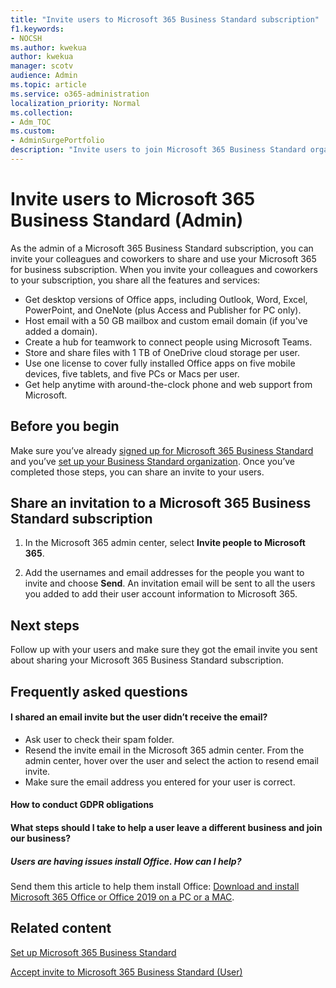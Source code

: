 ```yaml
---
title: "Invite users to Microsoft 365 Business Standard subscription"
f1.keywords:
- NOCSH
ms.author: kwekua
author: kwekua
manager: scotv
audience: Admin
ms.topic: article
ms.service: o365-administration
localization_priority: Normal
ms.collection: 
- Adm_TOC
ms.custom: 
- AdminSurgePortfolio
description: "Invite users to join Microsoft 365 Business Standard organization"
---
```


# Invite users to Microsoft 365 Business Standard (Admin)

As the admin of a Microsoft 365 Business Standard subscription, you can invite your colleagues and coworkers to share and use your Microsoft 365 for business subscription. When you invite your colleagues and coworkers to your subscription, you share all the features and services:

- Get desktop versions of Office apps, including Outlook, Word, Excel, PowerPoint, and OneNote (plus Access and Publisher for PC only).
- Host email with a 50 GB mailbox and custom email domain (if you've added a domain).
- Create a hub for teamwork to connect people using Microsoft Teams.
- Store and share files with 1 TB of OneDrive cloud storage per user.
- Use one license to cover fully installed Office apps on five mobile devices, five tablets, and five PCs or Macs per user.
- Get help anytime with around-the-clock phone and web support from Microsoft.

## Before you begin

Make sure you’ve already [signed up for Microsoft 365 Business Standard](signup-business-standard.md) and you’ve [set up your Business Standard organization](../setup/setup-business-standard.md). Once you’ve completed those steps, you can share an invite to your users.

## Share an invitation to a Microsoft 365 Business Standard subscription

1. In the Microsoft 365 admin center, select **Invite people to Microsoft 365**.

2. Add the usernames and email addresses for the people you want to invite and choose **Send**. An invitation email will be sent to all the users you added to add their user account information to Microsoft 365.

## Next steps

Follow up with your users and make sure they got the email invite you sent about sharing your Microsoft 365 Business Standard subscription.

## Frequently asked questions

#### I shared an email invite but the user didn’t receive the email?

- Ask user to check their spam folder.
- Resend the invite email in the Microsoft 365 admin center. From the admin center, hover over the user and select the action to resend email invite.
- Make sure the email address you entered for your user is correct.

#### How to conduct GDPR obligations

#### What steps should I take to help a user leave a different business and join our business?

##### Users are having issues install Office. How can I help?

Send them this article to help them install Office: [Download and install Microsoft 365 Office or Office 2019 on a PC or a MAC](https://support.microsoft.com/office/download-and-install-or-reinstall-microsoft-365-or-office-2019-on-a-pc-or-mac-4414eaaf-0478-48be-9c42-23adc4716658).

## Related content

[Set up Microsoft 365 Business Standard](../setup/setup-business-standard.md)

[Accept invite to Microsoft 365 Business Standard (User)](user-invite-business-standard.md)

